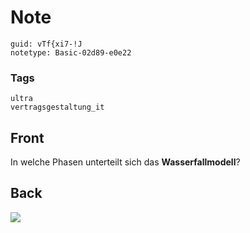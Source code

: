 # Note
```
guid: vTf{xi7-!J
notetype: Basic-02d89-e0e22
```

### Tags
```
ultra
vertragsgestaltung_it
```

## Front
In welche Phasen unterteilt sich das <b>Wasserfallmodell</b>?

## Back
<img src="paste-6d7f30610e47b057e85b634f4efaf41dd3e11fc0.jpg">
